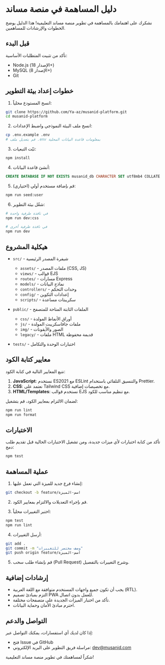 # دليل المساهمة في منصة مساند

نشكرك على اهتمامك بالمساهمة في تطوير منصة مساند التعليمية! هذا الدليل يوضح الخطوات والإرشادات للمساهمين.

## قبل البدء

تأكد من تثبيت المتطلبات الأساسية:
- Node.js (الإصدار 18+)
- MySQL (الإصدار 8+)
- Git

## خطوات إعداد بيئة التطوير

1. انسخ المستودع محلياً:
```bash
git clone https://github.com/Ya-az/musanid-platform.git
cd musanid-platform
```

2. انسخ ملف البيئة النموذجي واضبط الإعدادات:
```bash
cp .env.example .env
# قم بتعديل ملف .env بمعلومات قاعدة البيانات المحلية
```

3. ثبّت التبعيات:
```bash
npm install
```

4. أنشئ قاعدة البيانات:
```sql
CREATE DATABASE IF NOT EXISTS musanid_db CHARACTER SET utf8mb4 COLLATE utf8mb4_unicode_ci;
```

5. قم بإضافة مستخدم أولي (اختياري):
```bash
npm run seed:user
```

6. شغّل بيئة التطوير:
```bash
# في نافذة طرفية واحدة
npm run dev:css

# في نافذة طرفية أخرى
npm run dev
```

## هيكلية المشروع

- `src/` - شيفرة المصدر الرئيسية
  - `assets/` - ملفات المصدر (CSS, JS)
  - `views/` - قوالب EJS
  - `routes/` - مسارات Express
  - `models/` - نماذج البيانات
  - `controllers/` - وحدات التحكم
  - `config/` - إعدادات التكوين
  - `scripts/` - سكريبتات مساعدة

- `public/` - الملفات الثابتة المتاحة للمتصفح
  - `css/` - أوراق الأنماط المولدة
  - `js/` - ملفات جافاسكريبت المولدة
  - `img/` - الصور والأيقونات
  - `legacy/` - ملفات HTML قديمة محفوظة

- `tests/` - اختبارات الوحدة والتكامل

## معايير كتابة الكود

نتبع المعايير التالية في كتابة الكود:

1. **JavaScript**: نستخدم ES2021 مع ESLint والتنسيق التلقائي باستخدام Prettier.
2. **CSS**: نعتمد على Tailwind CSS مع تخصيصات إضافية.
3. **HTML/Templates**: نستخدم قوالب EJS مع تنظيم مناسب للكود.

لضمان الالتزام بمعايير الكود، قم بتشغيل:
```bash
npm run lint
npm run format
```

## الاختبارات

تأكد من كتابة اختبارات لأي ميزات جديدة، ومن تشغيل الاختبارات الحالية قبل تقديم طلب دمج:

```bash
npm test
```

## عملية المساهمة

1. إنشاء فرع جديد للميزة التي تعمل عليها:
```bash
git checkout -b feature/اسم-الميزة
```

2. قم بإجراء التعديلات والالتزام بمعايير الكود.

3. اختبر التغييرات محلياً:
```bash
npm test
npm run lint
```

4. أرسل التغييرات:
```bash
git add .
git commit -m "وصف مختصر للتغييرات"
git push origin feature/اسم-الميزة
```

5. قم بإنشاء طلب سحب (Pull Request) وشرح التغييرات بالتفصيل.

## إرشادات إضافية

- يجب أن تكون جميع واجهات المستخدم متوافقة مع اللغة العربية (RTL).
- التزم بمبادئ تصميم PWA للعمل بدون اتصال.
- تأكد من اختبار الميزات الجديدة على متصفحات مختلفة.
- احترم مبادئ الأمان وحماية البيانات.

## التواصل والدعم

إذا كان لديك أي استفسارات، يمكنك التواصل عبر:
- فتح Issue في GitHub
- مراسلة فريق التطوير على البريد الإلكتروني: dev@musanid.com

شكراً لمساهمتك في تطوير منصة مساند التعليمية!